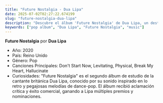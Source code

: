 ```yaml
---
title: "Future Nostalgia - Dua Lipa"
date: 2025-07-02T02:27:22.674199
slug: "future-nostalgia-dua-lipa"
description: "Descubre el álbum 'Future Nostalgia' de Dua Lipa, un destacado de la música pop."
keywords: ["pop album", "Dua Lipa", "Future Nostalgia", "music"]
---
```


**Future Nostalgia** por **Dua Lipa**

- Año: 2020
- País: Reino Unido
- Género: Pop
- Canciones Principales: Don't Start Now, Levitating, Physical, Break My Heart, Hallucinate
- Curiosidades: "Future Nostalgia" es el segundo álbum de estudio de la cantante británica Dua Lipa, conocido por su sonido inspirado en lo retro y pegajosas melodías de dance-pop. El álbum recibió aclamación crítica y éxito comercial, ganando a Lipa múltiples premios y nominaciones.